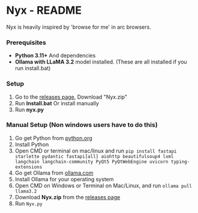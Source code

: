 # Nyx - README

Nyx is heavily inspired by 'browse for me' in arc browsers.
### Prerequisites

- **Python 3.11+** And dependencies
- **Ollama with LLaMA 3.2** model installed. (These are all installed if you run install.bat)

### Setup

1. Go to the [releases page](https://github.com/Soul7797/Nyx-BrowseForMe/releases), Download "Nyx.zip"
2. Run **Install.bat** Or install manually
3. Run **nyx.py**



### Manual Setup (Non windows users have to do this)
1. Go get Python from [python.org](https://www.python.org/downloads/)
2. Install Python
3. Open CMD or terminal on mac/linux and run `pip install fastapi starlette pydantic fastapi[all] aiohttp beautifulsoup4 lxml langchain langchain-community PyQt5 PyQtWebEngine uvicorn typing-extensions
`
4. Go get Ollama from [ollama.com](https://ollama.com/)
5. Install Ollama for your operating system
6. Open CMD on Windows or Terminal on Mac/Linux, and run `ollama pull llama3.2`
7. Download **Nyx.zip** from the [releases page](https://github.com/Soul7797/Nyx-BrowseForMe/releases)
8. Run `Nyx.py`
